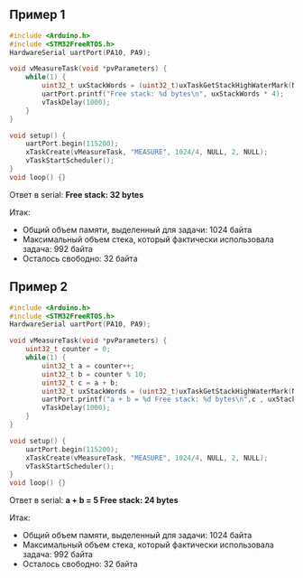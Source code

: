 
## Пример 1

```cpp
#include <Arduino.h>
#include <STM32FreeRTOS.h>
HardwareSerial uartPort(PA10, PA9);

void vMeasureTask(void *pvParameters) {
	while(1) {
		uint32_t uxStackWords = (uint32_t)uxTaskGetStackHighWaterMark(NULL); // Измеряем свободный стек конкретной задачи
		uartPort.printf("Free stack: %d bytes\n", uxStackWords * 4);
		vTaskDelay(1000);
	}
}

void setup() {
	uartPort.begin(115200);
	xTaskCreate(vMeasureTask, "MEASURE", 1024/4, NULL, 2, NULL);
	vTaskStartScheduler();
}
void loop() {}
```

Ответ в serial: **Free stack: 32 bytes**

Итак:
- Общий объем памяти, выделенный для задачи: 1024 байта
- Максимальный объем стека, который фактически использовала задача: 992 байта
- Осталось свободно: 32 байта

## Пример 2

```cpp
#include <Arduino.h>
#include <STM32FreeRTOS.h>
HardwareSerial uartPort(PA10, PA9);

void vMeasureTask(void *pvParameters) {
	uint32_t counter = 0;
	while(1) {
		uint32_t a = counter++;
		uint32_t b = counter % 10;
		uint32_t c = a + b;
		uint32_t uxStackWords = (uint32_t)uxTaskGetStackHighWaterMark(NULL); // Измеряем свободный стек конкретной задачи
		uartPort.printf("a + b = %d Free stack: %d bytes\n",c , uxStackWords * 4);
		vTaskDelay(1000);
	}
}

void setup() {
	uartPort.begin(115200);
	xTaskCreate(vMeasureTask, "MEASURE", 1024/4, NULL, 2, NULL);
	vTaskStartScheduler();
}
void loop() {}
```

Ответ в serial:  **a + b = 5 Free stack: 24 bytes**

Итак:
- Общий объем памяти, выделенный для задачи: 1024 байта
- Максимальный объем стека, который фактически использовала задача: 992 байта
- Осталось свободно: 32 байта